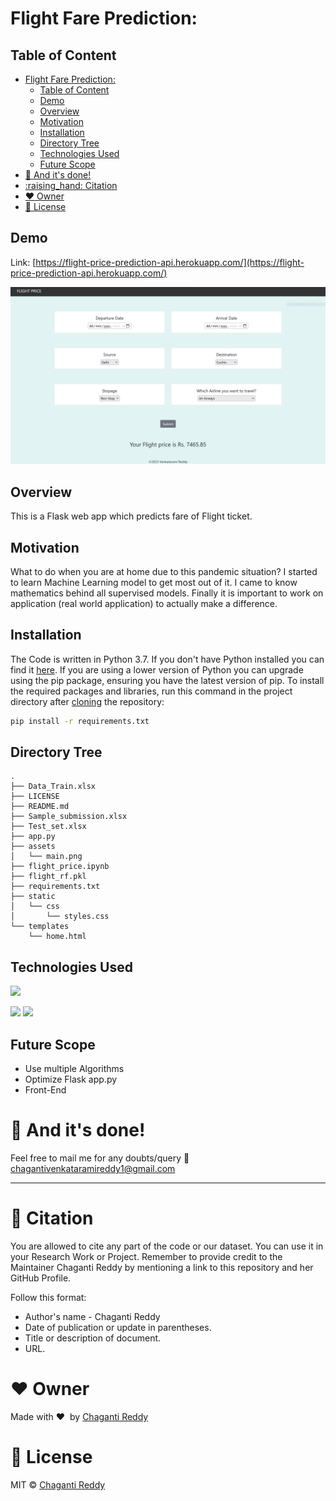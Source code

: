 # Flight Fare Prediction: 

## Table of Content
- [Flight Fare Prediction:](#flight-fare-prediction)
  - [Table of Content](#table-of-content)
  - [Demo](#demo)
  - [Overview](#overview)
  - [Motivation](#motivation)
  - [Installation](#installation)
  - [Directory Tree](#directory-tree)
  - [Technologies Used](#technologies-used)
  - [Future Scope](#future-scope)
- [:clap: And it's done!](#clap-and-its-done)
- [:raising\_hand: Citation](#raising_hand-citation)
- [:heart: Owner](#heart-owner)
- [:eyes: License](#eyes-license)


## Demo
Link: [https://flight-price-prediction-api.herokuapp.com/](https://flight-price-prediction-api.herokuapp.com/)

[![](assets/main.png)](https://flight-price-prediction-api.herokuapp.com/)

## Overview
This is a Flask web app which predicts fare of Flight ticket.

## Motivation
What to do when you are at home due to this pandemic situation? I started to learn Machine Learning model to get most out of it. I came to know mathematics behind all supervised models. Finally it is important to work on application (real world application) to actually make a difference.

## Installation
The Code is written in Python 3.7. If you don't have Python installed you can find it [here](https://www.python.org/downloads/). If you are using a lower version of Python you can upgrade using the pip package, ensuring you have the latest version of pip. To install the required packages and libraries, run this command in the project directory after [cloning](https://www.howtogeek.com/451360/how-to-clone-a-github-repository/) the repository:
```bash
pip install -r requirements.txt
```


## Directory Tree 
```
.
├── Data_Train.xlsx
├── LICENSE
├── README.md
├── Sample_submission.xlsx
├── Test_set.xlsx
├── app.py
├── assets
│   └── main.png
├── flight_price.ipynb
├── flight_rf.pkl
├── requirements.txt
├── static
│   └── css
│       └── styles.css
└── templates
    └── home.html
```

## Technologies Used

![](https://forthebadge.com/images/badges/made-with-python.svg)

[<img target="_blank" src="https://flask.palletsprojects.com/en/1.1.x/_images/flask-logo.png" width=170>](https://flask.palletsprojects.com/en/1.1.x/) [<img target="_blank" src="https://scikit-learn.org/stable/_static/scikit-learn-logo-small.png" width=200>](https://scikit-learn.org/stable/) 


## Future Scope

* Use multiple Algorithms
* Optimize Flask app.py
* Front-End 

# :clap: And it's done!

Feel free to mail me for any doubts/query
:email: chagantivenkataramireddy1@gmail.com

---

# :raising_hand: Citation

You are allowed to cite any part of the code or our dataset. You can use it in your Research Work or Project. Remember to provide credit to the Maintainer Chaganti Reddy by mentioning a link to this repository and her GitHub Profile.

Follow this format:

- Author's name - Chaganti Reddy
- Date of publication or update in parentheses.
- Title or description of document.
- URL.

# :heart: Owner

Made with :heart:&nbsp; by [Chaganti Reddy](https://github.com/Chaganti-Reddy/)

# :eyes: License

MIT © [Chaganti Reddy](https://github.com/Chaganti-Reddy/Flight-Fare-Prediction/blob/main/LICENSE)
